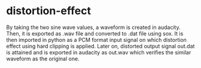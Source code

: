# distortion-effect
By taking the two sine wave values, a waveform is created in audacity. Then, it is exported as .wav file and converted to .dat file using sox. It is then imported in python as a PCM format input signal on which distortion effect using hard clipping is applied. Later on, distorted output signal out.dat is attained and is exported in audacity as out.wav which verifies the similar waveform as the original one.
